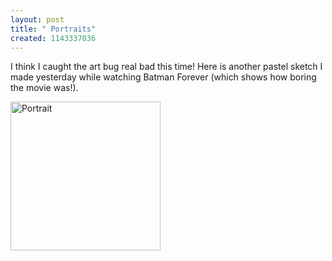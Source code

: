 ```yaml
--- 
layout: post
title: " Portraits"
created: 1143337036
---
```

I think I caught the art bug real bad this time! Here is another pastel sketch I made yesterday while watching Batman Forever (which shows how boring the movie was!). 

<a href="http://www.flickr.com/photos/nimbupani/117881278/" title="Photo Sharing"><img src="http://static.flickr.com/55/117881278_5cd3478635_m.jpg" width="240" height="238" alt="Portrait" /></a>
